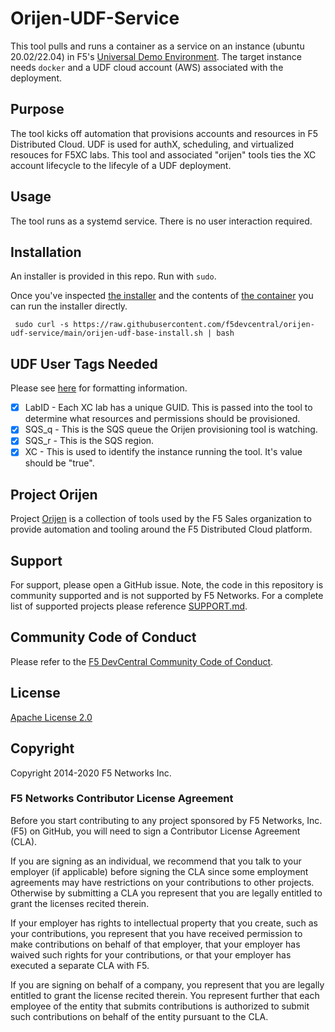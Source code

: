 # Orijen-UDF-Service

This tool pulls and runs a container as a service on an instance (ubuntu 20.02/22.04) in F5's [Universal Demo Environment](https://udf.f5.com/info).
The target instance needs ``docker`` and a UDF cloud account (AWS) associated with the deployment. 

## Purpose

The tool kicks off automation that provisions accounts and resources in F5 Distributed Cloud.
UDF is used for authX, scheduling, and virtualized resouces for F5XC labs. 
This tool and associated "orijen" tools ties the XC account lifecycle to the lifecyle of a UDF deployment.

## Usage

The tool runs as a systemd service. There is no user interaction required. 

## Installation

An installer is provided in this repo. 
Run with ``sudo``.

Once you've inspected [the installer](./orijen-udf-install.sh) and the contents of [the container](./app/app.py) you can run the installer directly.

```shell
 sudo curl -s https://raw.githubusercontent.com/f5devcentral/orijen-udf-service/main/orijen-udf-base-install.sh | bash
```

## UDF User Tags Needed

Please see [here](./UserTags.md) for formatting information.

- [X] LabID - Each XC lab has a unique GUID. This is passed into the tool to determine what resources and permissions should be provisioned.
- [X] SQS_q - This is the SQS queue the Orijen provisioning tool is watching. 
- [X] SQS_r - This is the SQS region.
- [X] XC - This is used to identify the instance running the tool. It's value should be "true".

## Project Orijen

Project [Orijen](https://www.orijenpetfoods.com/) is a collection of tools used by the F5 Sales organization to provide automation and tooling around the F5 Distributed Cloud platform.

## Support

For support, please open a GitHub issue.  Note, the code in this repository is community supported and is not supported by F5 Networks.  For a complete list of supported projects please reference [SUPPORT.md](SUPPORT.md).

## Community Code of Conduct

Please refer to the [F5 DevCentral Community Code of Conduct](code_of_conduct.md).

## License

[Apache License 2.0](LICENSE)

## Copyright

Copyright 2014-2020 F5 Networks Inc.

### F5 Networks Contributor License Agreement

Before you start contributing to any project sponsored by F5 Networks, Inc. (F5) on GitHub, you will need to sign a Contributor License Agreement (CLA).

If you are signing as an individual, we recommend that you talk to your employer (if applicable) before signing the CLA since some employment agreements may have restrictions on your contributions to other projects.
Otherwise by submitting a CLA you represent that you are legally entitled to grant the licenses recited therein.

If your employer has rights to intellectual property that you create, such as your contributions, you represent that you have received permission to make contributions on behalf of that employer, that your employer has waived such rights for your contributions, or that your employer has executed a separate CLA with F5.

If you are signing on behalf of a company, you represent that you are legally entitled to grant the license recited therein.
You represent further that each employee of the entity that submits contributions is authorized to submit such contributions on behalf of the entity pursuant to the CLA.

